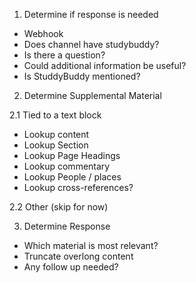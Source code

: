 
1. Determine if response is needed

 - Webhook
 - Does channel have studybuddy?
 - Is there a question?
 - Could additional information be useful?
 - Is StuddyBuddy mentioned?

2. Determine Supplemental Material

 2.1 Tied to a text block

   - Lookup content
   - Lookup Section
   - Lookup Page Headings
   - Lookup commentary
   - Lookup People / places
   - Lookup cross-references?

2.2 Other (skip for now)


3. Determine Response

  - Which material is most relevant?
  - Truncate overlong content
  - Any follow up needed?
